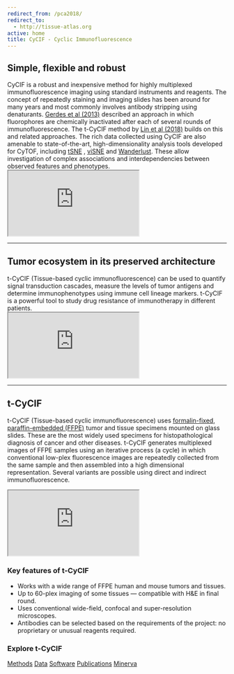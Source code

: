 ```yaml
---
redirect_from: /pca2018/
redirect_to:
  - http://tissue-atlas.org
active: home
title: CyCIF - Cyclic Immunofluorescence
---
```


<div class="row">
    <div class="col-md-6">
        <h2 class="h1">Simple, flexible and robust</h2>
        CyCIF is a robust and inexpensive method for highly multiplexed immunofluorescence imaging using standard instruments and reagents. The concept of repeatedly staining and imaging slides has been around for many years and most commonly involves antibody stripping using denaturants. <a href="https://www.ncbi.nlm.nih.gov/pmc/articles/PMC3718135/" target="_blank">Gerdes et al (2013)</a> described an approach in which fluorophores are chemically inactivated after each of several rounds of immunofluorescence. The t-CyCIF method by <a href="{{ site.baseurl }}/methods">Lin et al (2018)</a> builds on this and related approaches. The rich data collected using CyCIF are also amenable to state-of-the-art, high-dimensionality analysis tools developed for CyTOF, including <a href="http://www.jmlr.org/papers/v9/vandermaaten08a.html" target="_blank">tSNE</a> , <a href="https://www.ncbi.nlm.nih.gov/pmc/articles/PMC4076922/" target="_blank">viSNE</a> and <a href="https://www.ncbi.nlm.nih.gov/pubmed/24766814" target="_blank">Wanderlust</a>. These allow investigation of complex associations and interdependencies between observed features and phenotypes.
    </div>
    <div class="col-md-6 d-flex align-items-center">
        <div class="embed-responsive embed-responsive-16by9">
            <iframe class="embed-responsive-item" src="https://player.vimeo.com/video/269885646" mozallowfullscreen allowfullscreen></iframe>
        </div>
    </div>
</div>

<hr>

<div class="row">
    <div class="col-md-6">
        <h2 class="h1">Tumor ecosystem in its preserved architecture</h2>
        t-CyCIF (Tissue-based cyclic immunofluorescence) can be used to quantify
        signal transduction cascades, measure the levels of tumor antigens and determine
        immunophenotypes using immune cell lineage markers. t-CyCIF is a powerful tool 
        to study drug resistance of immunotherapy in different patients.
    </div>
    <div class="col-md-6 d-flex align-items-center">
        <div class="embed-responsive embed-responsive-16by9">
            <iframe class="embed-responsive-item" src="https://player.vimeo.com/video/270692465" mozallowfullscreen allowfullscreen></iframe>
        </div>
    </div>
</div>

<hr>

<div class="row">
    <div class="col-md-6 d-flex flex-column justify-content-start">
        <h2 class="h1 bd-highlight">t-CyCIF</h2>
        <p>
            t-CyCIF (Tissue-based cyclic immunofluorescence) uses <a href="https://en.wikipedia.org/wiki/Histology">formalin-fixed, paraffin-embedded (FFPE)</a> tumor and tissue specimens mounted on glass slides. These are the most widely used specimens for histopathological diagnosis of cancer and other diseases. t-CyCIF generates multiplexed images of FFPE samples using an iterative process (a cycle) in which conventional low-plex fluorescence images are repeatedly collected from the same sample and then assembled into a high dimensional representation. Several variants are possible using direct and indirect immunofluorescence.
        </p>
    </div>
    <div class="col-md-6 d-flex align-items-center">
        <div class="embed-responsive embed-responsive-1by1">
            <iframe class="embed-responsive-item" src="https://player.vimeo.com/video/269904895"></iframe>
        </div>
    </div>
</div>
<div class="row py-3">
    <div class="col col-md-6">
        <h3 class="h2 bd-highlight">Key features of t-CyCIF</h3>
        <ul>
            <li>Works with a wide range of FFPE human and mouse tumors and tissues.</li>
            <li>Up to 60-plex imaging of some tissues &mdash; compatible with H&amp;E in final
                    round.</li>
            <li>Uses conventional wide-field, confocal and super-resolution microscopes.</li>
            <li>Antibodies can be selected based on the requirements of the project: no
                    proprietary or unusual reagents required.</li>
        </ul>
    </div>
    <div class="col-md-4 offset-md-1">
            <h3 class="h2 bd-highlight">Explore t-CyCIF</h3>
        <div class="d-flex flex-column flex-wrap justify-content-center">
            <a href="{{ site.baseurl }}/methods/" class="btn btn-outline-primary m-2">Methods</a>
            <a href="{{ site.baseurl }}/data/" class="btn btn-outline-primary m-2">Data</a>
            <a href="{{ site.baseurl }}/software/" class="btn btn-outline-primary m-2">Software</a>
            <a href="{{ site.baseurl }}/publications" class="btn btn-outline-primary m-2">Publications</a>
            <a href="{{ site.baseurl }}/software/minerva" class="btn btn-primary m-2">Minerva</a>
        </div>
    </div>
</div>
